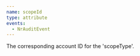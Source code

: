 ```yaml
---
name: scopeId
type: attribute
events:
  - NrAuditEvent
---
```


The corresponding account ID for the 'scopeType'.